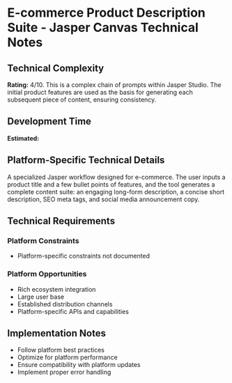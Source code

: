 # E-commerce Product Description Suite - Jasper Canvas Technical Notes

## Technical Complexity
**Rating:** 4/10. This is a complex chain of prompts within Jasper Studio. The initial product features are used as the basis for generating each subsequent piece of content, ensuring consistency.

## Development Time
**Estimated:** 

## Platform-Specific Technical Details
A specialized Jasper workflow designed for e-commerce. The user inputs a product title and a few bullet points of features, and the tool generates a complete content suite: an engaging long-form description, a concise short description, SEO meta tags, and social media announcement copy.

## Technical Requirements

### Platform Constraints
- Platform-specific constraints not documented

### Platform Opportunities
- Rich ecosystem integration
- Large user base
- Established distribution channels
- Platform-specific APIs and capabilities

## Implementation Notes
- Follow platform best practices
- Optimize for platform performance
- Ensure compatibility with platform updates
- Implement proper error handling
